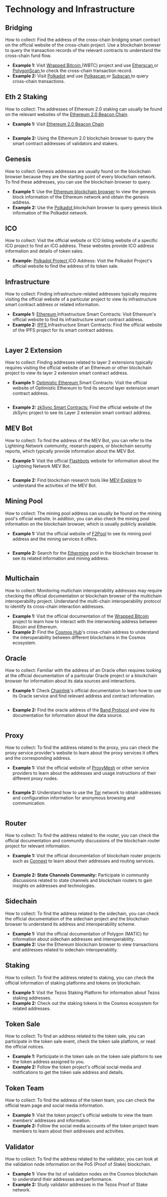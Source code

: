 # Technology and Infrastructure

## **Bridging**

How to collect: Find the address of the cross-chain bridging smart contract on the official website of the cross-chain project. Use a blockchain browser to query the transaction records of the relevant contracts to understand the cross-chain fund flow.

* **Example 1:** Visit [Wrapped Bitcoin ](https://wbtc.network/)(WBTC) project and use [Etherscan ](https://etherscan.io/)or [PolygonScan ](https://polygonscan.com/)to check the cross-chain transaction record.
* **Example 2:** Visit [Polkadot](https://polkadot.network/) and use [Polkascan ](https://explorer.polkascan.io/)or [Subscan ](https://polkadot.subscan.io/)to query cross-chain transactions.

## **Eth 2 Staking**

How to collect: The addresses of Ethereum 2.0 staking can usually be found on the relevant websites of the [Ethereum 2.0 Beacon Chain](https://ethereum.org/en/roadmap/beacon-chain/).

* **Example 1:** Visit [Ethereum 2.0 Beacon Chain](https://ethereum.org/en/roadmap/beacon-chain/)

<figure><img src="../../.gitbook/assets/image (2).png" alt=""><figcaption></figcaption></figure>

* **Example 2:** Using the Ethereum 2.0 blockchain browser to query the smart contract addresses of validators and stakers.

## **Genesis**

How to collect: Genesis addresses are usually found on the blockchain browser because they are the starting point of every blockchain network. To find these addresses, you can use the blockchain browser to query.

* **Example 1:** Use the [Ethereum blockchain browser](https://etherscan.io/) to view the genesis block information of the Ethereum network and obtain the genesis address.
* **Example 2:** Use the [Polkadot ](https://polkadot.network/)blockchain browser to query genesis block information of the Polkadot network.

## **ICO**

How to collect: Visit the official website or ICO listing website of a specific ICO project to find an ICO address. These websites provide ICO address information and details of token sales.

* **Example:** [Polkadot Project ](https://polkadot.network/)ICO Address: Visit the Polkadot Project's official website to find the address of its token sale.

## **Infrastructure**

How to collect: Finding infrastructure-related addresses typically requires visiting the official website of a particular project to view its infrastructure smart contract address or related information.

* **Example 1:** [Ethereum ](https://etherscan.io/)Infrastructure Smart Contracts: Visit Ethereum's official website to find its infrastructure smart contract address.
* **Example 2:** [IPFS ](https://ipfs.tech/)Infrastructure Smart Contracts: Find the official website of the IPFS project for its smart contract address.

<figure><img src="../../.gitbook/assets/image (3).png" alt=""><figcaption></figcaption></figure>

## Layer 2 Extension

How to collect: Finding addresses related to layer 2 extensions typically requires visiting the official website of an Ethereum or other blockchain project to view its layer 2 extension smart contract address.

* **Example 1:** [Optimistic Ethereum ](https://optimistic.etherscan.io/)Smart Contracts: Visit the official website of Optimistic Ethereum to find its second layer extension smart contract address.

<figure><img src="../../.gitbook/assets/image (4).png" alt=""><figcaption></figcaption></figure>

* **Example 2:** [zkSync Smart Contracts:](https://docs.zksync.io/) Find the official website of the zkSync project to see its Layer 2 extension smart contract address.

## MEV Bot

How to collect: To find the address of the MEV Bot, you can refer to the Lightning Network community, research papers, or blockchain security reports, which typically provide information about the MEV Bot.

* **Example 1:** Visit the official [Flashbots](https://www.flashbots.net/) website for information about the Lightning Network MEV Bot.

<figure><img src="../../.gitbook/assets/image (5).png" alt=""><figcaption></figcaption></figure>

* **Example 2:** Find blockchain research tools like [MEV-Explore](https://explore.flashbots.net/) to understand the activities of the MEV Bot.

## **Mining Pool**

How to collect: The mining pool address can usually be found on the mining pool's official website. In addition, you can also check the mining pool information on the blockchain browser, which is usually publicly available.

* **Example 1:** Visit the official website of [F2Pool](https://f2pool.io/mining/guides/how-to-mine-bitcoin/) to see its mining pool address and the mining services it offers.

<figure><img src="../../.gitbook/assets/image (6).png" alt=""><figcaption></figcaption></figure>

* **Example 2:** Search for the [Ethermine](https://ethermine.org/) pool in the blockchain browser to see its related information and mining address.

<figure><img src="../../.gitbook/assets/image (7).png" alt=""><figcaption></figcaption></figure>

## **Multichain**

How to collect: Monitoring multichain interoperability addresses may require checking the official documentation or blockchain browser of the multichain interoperability project. Understand the multi-chain interoperability protocol to identify its cross-chain interaction addresses.

* **Example 1:** Visit the official documentation of the [Wrapped Bitcoin](https://wbtc.network/) project to learn how to interact with the interworking address between Bitcoin and Ethereum.
* **Example 2:** Find the [Cosmos Hub](https://hub.cosmos.network/main/getting-started)'s cross-chain address to understand the interoperability between different blockchains in the Cosmos ecosystem.

## **Oracle**

How to collect: Familiar with the address of an Oracle often requires looking at the official documentation of a particular Oracle project or a blockchain browser for information about its data sources and interactions.

* **Example 1:** Check [Chainlink](https://chain.link/education/blockchain-oracles)'s official documentation to learn how to use its Oracle service and find relevant address and contract information.

<figure><img src="../../.gitbook/assets/image (8).png" alt=""><figcaption></figcaption></figure>

* **Example 2:** Find the oracle address of the [Band Protocol](https://www.bandprotocol.com/) and view its documentation for information about the data source.

<figure><img src="../../.gitbook/assets/image (9).png" alt=""><figcaption></figcaption></figure>

## **Proxy**

How to collect: To find the address related to the proxy, you can check the proxy service provider's website to learn about the proxy services it offers and the corresponding address.

* **Example 1:** Visit the official website of [ProxyMesh](https://proxymesh.com/) or other service providers to learn about the addresses and usage instructions of their different proxy nodes.

<figure><img src="../../.gitbook/assets/image (10).png" alt=""><figcaption></figcaption></figure>

* **Example 2:** Understand how to use the [Tor](https://www.torproject.org/) network to obtain addresses and configuration information for anonymous browsing and communication.

<figure><img src="../../.gitbook/assets/image (11).png" alt=""><figcaption></figcaption></figure>

## **Router**

How to collect: To find the address related to the router, you can check the official documentation and community discussions of the blockchain router project for relevant information.

* **Example 1:** Visit the official documentation of blockchain router projects such as [Connext](https://www.connext.network/) to learn about their addresses and routing services.

<figure><img src="../../.gitbook/assets/image (73).png" alt=""><figcaption></figcaption></figure>

* **Example 2: State Channels Community:** Participate in community discussions related to state channels and blockchain routers to gain insights on addresses and technologies.

## **Sidechain**

How to collect: To find the address related to the sidechain, you can check the official documentation of the sidechain project and the blockchain browser to understand its address and interoperability scheme.

* **Example 1:** Visit the official documentation of Polygon (MATIC) for information about sidechain addresses and interoperability.
* **Example 2:** Use the Ethereum blockchain browser to view transactions and addresses related to sidechain interoperability.

## **Staking**

How to collect: To find the address related to staking, you can check the official information of staking platforms and tokens on blockchain.

* **Example 1:** Visit the Tezos Staking Platform for information about Tezos staking addresses.
* **Example 2:** Check out the staking tokens in the Cosmos ecosystem for related addresses.

## **Token Sale**

How to collect: To find an address related to the token sale, you can participate in the token sale event, check the token sale platform, or read the official notices.

* **Example 1:** Participate in the token sale on the token sale platform to see the token address assigned to you.
* **Example 2:** Follow the token project's official social media and notifications to get the token sale address and details.

## **Token Team**

How to collect: To find the address of the token team, you can check the official team page and social media information.

* **Example 1:** Visit the token project's official website to view the team members' addresses and information.
* **Example 2:** Follow the social media accounts of the token project team members to learn about their addresses and activities.

## **Validator**

How to collect: To find the address related to the validator, you can look at the validation node information on the PoS (Proof of Stake) blockchain.

* **Example 1:** View the list of validation nodes on the Cosmos blockchain to understand their addresses and performance.
* **Example 2:** Study validator addresses in the Tezos Proof of Stake network.

